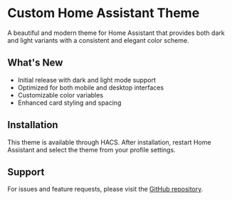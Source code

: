 # Custom Home Assistant Theme

A beautiful and modern theme for Home Assistant that provides both dark and light variants with a consistent and elegant color scheme.

## What's New

- Initial release with dark and light mode support
- Optimized for both mobile and desktop interfaces
- Customizable color variables
- Enhanced card styling and spacing

## Installation

This theme is available through HACS. After installation, restart Home Assistant and select the theme from your profile settings.

## Support

For issues and feature requests, please visit the [GitHub repository](https://github.com/yourusername/home-assistant-theme).
